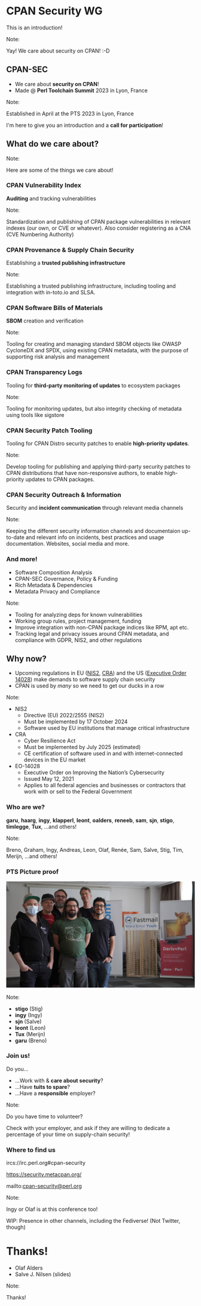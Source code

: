 [comment]: # (Compile this presentation with the command below)
[comment]: # (mdslides tprc2023-cpan-sec-lightening-talk.md --include media)
[comment]: # (...or by running the Makefile with "make")
[comment]: # (mdslides can be installed from https://github.com/dadoomer/markdown-slides/)

[comment]: # (THEME = solarized)

[comment]: # (minScale: 0.2)
[comment]: # (maxScale: 4.0)
[comment]: # (controls: true)
[comment]: # (width: "960")
[comment]: # (height: "700")
[comment]: # (help: true)
[comment]: # (progress: true)
[comment]: # (controlsBackArrows: "true")


# CPAN Security WG

This is an introduction!

Note:

Yay! We care about security on CPAN! :-D


[comment]: # (!!!)

## CPAN-SEC

* We care about **security on CPAN**!
* Made @ **Perl Toolchain Summit** 2023 in Lyon, France

Note:

Established in April at the PTS 2023 in Lyon, France

I'm here to give you an introduction and a **call for participation**!


[comment]: # (!!!)

## What do we care about?

Note:

Here are some of the things we care about!


[comment]: # (|||)

### CPAN Vulnerability Index

**Auditing** and tracking vulnerabilities

Note:

Standardization and publishing of CPAN package vulnerabilities in relevant indexes (our own, or CVE or whatever). Also consider registering as a CNA (CVE Numbering Authority) 


[comment]: # (|||)

### CPAN Provenance & Supply Chain Security

Establishing a **trusted publishing infrastructure**

Note:

Establishing a trusted publishing infrastructure, including tooling and integration with in-toto.io and SLSA. 


[comment]: # (|||)

### CPAN Software Bills of Materials

**SBOM** creation and verification

Note:

Tooling for creating and managing standard SBOM objects like OWASP CycloneDX and SPDX, using existing CPAN metadata, with the purpose of supporting risk analysis and management


[comment]: # (|||)

### CPAN Transparency Logs

Tooling for **third-party monitoring of updates** to ecosystem packages

Note:

Tooling for monitoring updates, but also integrity checking of metadata using tools like sigstore


[comment]: # (|||)

### CPAN Security Patch Tooling

Tooling for CPAN Distro security patches to enable **high-priority updates**.

Note:

Develop tooling for publishing and applying third-party security patches to CPAN distributions that have non-responsive authors, to enable high-priority updates to CPAN packages.


[comment]: # (|||)

### CPAN Security Outreach & Information

Security and **incident communication** through relevant&nbsp;media&nbsp;channels

Note:

Keeping the different security information channels and documentaion up-to-date and relevant info on incidents, best practices and usage documentation. Websites, social media and more.


[comment]: # (|||)

### And more!

* Software Composition Analysis
* CPAN-SEC Governance, Policy & Funding
* Rich Metadata & Dependencies
* Metadata Privacy and Compliance

Note:

* Tooling for analyzing deps for known vulnerabilities
* Working group rules, project management, funding
* Improve integration with non-CPAN package indices like RPM, apt etc.
* Tracking legal and privacy issues around CPAN metadata, and compliance with GDPR, NIS2, and other regulations


[comment]: # (!!!)

## Why now?

* Upcoming regulations in EU ([NIS2](https://digital-strategy.ec.europa.eu/en/policies/nis2-directive), [CRA](https://digital-strategy.ec.europa.eu/en/library/cyber-resilience-act)) and the US ([Executive Order 14028](https://www.whitehouse.gov/briefing-room/presidential-actions/2021/05/12/executive-order-on-improving-the-nations-cybersecurity/)) make demands to software supply chain security
* CPAN is used by _many_ so we need to get our ducks in&nbsp;a&nbsp;row

Note:

* NIS2
    * Directive (EU) 2022/2555 (NIS2)
    * Must be implemented by 17 October 2024
    * Software used by EU institutions that manage critical infrastructure
* CRA
    * Cyber Resilience Act
    * Must be implemented by July 2025 (estimated)
    * CE certification of software used in and with internet-connected devices in the EU market
* EO-14028
    * Executive Order on Improving the Nation’s Cybersecurity
    * Issued May 12, 2021
    * Applies to all federal agencies and businesses or contractors that work with or sell to the Federal Government


[comment]: # (!!!)

### Who are we?

**garu**, **haarg**, **ingy**, **klapperl**, **leont**, **oalders**, **reneeb**, **sam**, **sjn**, **stigo**, **timlegge**, **Tux**, …and others!


Note:

Breno, Graham, Ingy, Andreas, Leon, Olaf, Renée, Sam, Salve, Stig, Tim, Merijn, …and others!


[comment]: # (!!!)

### PTS Picture proof

![Group picture showing stigo, ingy, sjn, leont, tux and garu](media/cpan-sec-group-photo-lyon-2023.jpeg)

Note:
* **stigo** (Stig)
* **ingy** (Ingy)
* **sjn** (Salve)
* **leont** (Leon)
* **Tux** (Merijn)
* **garu** (Breno)



[comment]: # (!!!)

### Join us!

Do you…

* …Work with & **care about security**?
* …Have **tuits to spare**?
* …Have a **responsible** employer?

Note:

Do you have time to volunteer?

Check with your employer, and ask if they are willing to dedicate a percentage of your time on supply-chain security!


[comment]: # (!!!)

### Where to find us

ircs://irc.perl.org#cpan-security

https://security.metacpan.org/

mailto:cpan-security@perl.org

Note:

Ingy or Olaf is at this conference too!

WIP: Presence in other channels, including the Fediverse! (Not Twitter, though)


[comment]: # (!!!)

# Thanks!

* Olaf Alders
* Salve J. Nilsen (slides)

Note:

Thanks!
